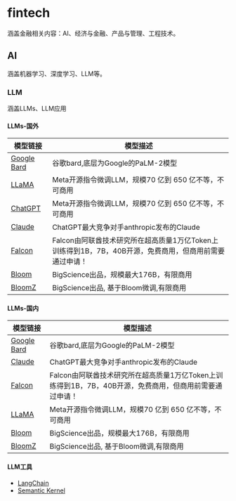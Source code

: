 # fintech
涵盖金融相关内容：AI、经济与金融、产品与管理、工程技术。
##  AI
涵盖机器学习、深度学习、LLM等。
###  LLM
涵盖LLMs、LLM应用
####  LLMs-国外
|模型链接|模型描述|
| --- | --- |
|[Google Bard](https://bard.google.com)|谷歌bard,底层为Google的PaLM-2模型|
|[LLaMA](https://github.com/facebookresearch/llama)|Meta开源指令微调LLM，规模70 亿到 650 亿不等，不可商用|
|[ChatGPT](https://github.com/facebookresearch/llama)|Meta开源指令微调LLM，规模70 亿到 650 亿不等，不可商用|
|[Claude](https://www.anthropic.com/product)|ChatGPT最大竞争对手anthropic发布的Claude|
|[Falcon](https://huggingface.co/tiiuae/falcon-40b)|Falcon由阿联酋技术研究所在超高质量1万亿Token上训练得到1B，7B，40B开源，免费商用，但商用前需要通过申请！|
|[Bloom](https://huggingface.co/bigscience/bloom)|BigScience出品，规模最大176B，有限商用|
|[BloomZ](https://huggingface.co/bigscience/bloomz)|BigScience出品, 基于Bloom微调,有限商用|
####  LLMs-国内
|模型链接|模型描述|
| --- | --- |
|[Google Bard](https://bard.google.com)|谷歌bard,底层为Google的PaLM-2模型|
|[Claude](https://www.anthropic.com/product)|ChatGPT最大竞争对手anthropic发布的Claude|
|[Falcon](https://huggingface.co/tiiuae/falcon-40b)|Falcon由阿联酋技术研究所在超高质量1万亿Token上训练得到1B，7B，40B开源，免费商用，但商用前需要通过申请！|
|[LLaMA](https://github.com/facebookresearch/llama)|Meta开源指令微调LLM，规模70 亿到 650 亿不等，不可商用|
|[Bloom](https://huggingface.co/bigscience/bloom)|BigScience出品，规模最大176B，有限商用|
|[BloomZ](https://huggingface.co/bigscience/bloomz)|BigScience出品, 基于Bloom微调,有限商用|
####  LLM工具
- [LangChain](https://langchain.com/)
- [Semantic Kernel](https://aka.ms/semantic-kernel)

